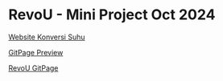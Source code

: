   RevoU - Mini Project Oct 2024
  ==============================
  
  [Website Konversi Suhu](https://rmp-temperature.incodiy.com/)

  [ GitPage Preview ](https://wisnuwidi.github.io/revou-30-sept-24-wisnuwidi/)
  
  [RevoU GitPage](https://revou-fundamental-course.github.io/30-sept-24-wisnuwidi/)
